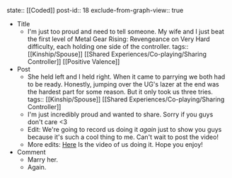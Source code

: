 state:: [[Coded]]
post-id:: 18
exclude-from-graph-view:: true

- Title
  - I'm just too proud and need to tell someone. My wife and I just beat the first level of Metal Gear Rising: Revengeance on Very Hard difficulty, each holding one side of the controller.
    tags:: [[Kinship/Spouse]] [[Shared Experiences/Co-playing/Sharing Controller]] [[Positive Valence]]
- Post
  - She held left and I held right. When it came to parrying we both had to be ready. Honestly, jumping over the UG's lazer at the end was the hardest part for some reason. But it only took us three tries.
    tags:: [[Kinship/Spouse]] [[Shared Experiences/Co-playing/Sharing Controller]]
  - I'm just incredibly proud and wanted to share. Sorry if you guys don't care <3
  - Edit: We're going to record us doing it _again_ just to show you guys because it's such a cool thing to me. Can't wait to post the video!
  - More edits: [Here](https://www.youtube.com/watch?v=wSQSrVS__cA) Is the video of us doing it. Hope you enjoy!
- Comment
  - Marry her.
  - Again.
